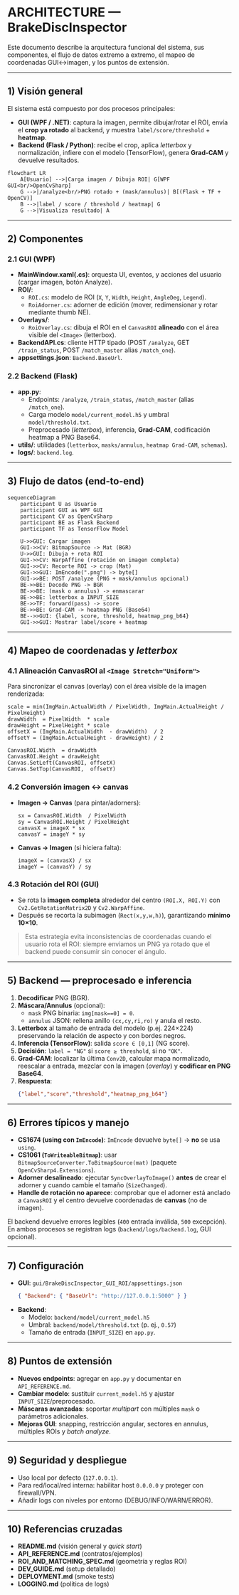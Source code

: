 
# ARCHITECTURE — BrakeDiscInspector

Este documento describe la arquitectura funcional del sistema, sus componentes, el flujo de datos extremo a extremo, el mapeo de coordenadas GUI↔imagen, y los puntos de extensión.

---

## 1) Visión general

El sistema está compuesto por dos procesos principales:

- **GUI (WPF / .NET)**: captura la imagen, permite dibujar/rotar el ROI, envía el **crop ya rotado** al backend, y muestra `label/score/threshold` + **heatmap**.
- **Backend (Flask / Python)**: recibe el crop, aplica *letterbox* y normalización, infiere con el modelo (TensorFlow), genera **Grad‑CAM** y devuelve resultados.

```mermaid
flowchart LR
    A[Usuario] -->|Carga imagen / Dibuja ROI| G[WPF GUI<br/>OpenCvSharp]
    G -->|/analyze<br/>PNG rotado + (mask/annulus)| B[(Flask + TF + OpenCV)]
    B -->|label / score / threshold / heatmap| G
    G -->|Visualiza resultado| A
```

---

## 2) Componentes

### 2.1 GUI (WPF)
- **MainWindow.xaml(.cs)**: orquesta UI, eventos, y acciones del usuario (cargar imagen, botón Analyze).
- **ROI/**:
  - `ROI.cs`: modelo de ROI (`X`, `Y`, `Width`, `Height`, `AngleDeg`, `Legend`).
  - `RoiAdorner.cs`: adorner de edición (mover, redimensionar y rotar mediante thumb NE).
- **Overlays/**:
  - `RoiOverlay.cs`: dibuja el ROI en el `CanvasROI` **alineado** con el área visible del `<Image>` (letterbox).
- **BackendAPI.cs**: cliente HTTP tipado (POST `/analyze`, GET `/train_status`, POST `/match_master` alias `/match_one`).
- **appsettings.json**: `Backend.BaseUrl`.

### 2.2 Backend (Flask)
- **app.py**:
  - Endpoints: `/analyze`, `/train_status`, `/match_master` (alias `/match_one`).
  - Carga modelo `model/current_model.h5` y umbral `model/threshold.txt`.
  - Preprocesado (*letterbox*), inferencia, **Grad‑CAM**, codificación heatmap a PNG Base64.
- **utils/**: utilidades (`letterbox`, `masks/annulus`, `heatmap Grad‑CAM`, `schemas`).
- **logs/**: `backend.log`.

---

## 3) Flujo de datos (end‑to‑end)

```mermaid
sequenceDiagram
    participant U as Usuario
    participant GUI as WPF GUI
    participant CV as OpenCvSharp
    participant BE as Flask Backend
    participant TF as TensorFlow Model

    U->>GUI: Cargar imagen
    GUI->>CV: BitmapSource -> Mat (BGR)
    U->>GUI: Dibuja + rota ROI
    GUI->>CV: WarpAffine (rotación en imagen completa)
    GUI->>CV: Recorte ROI -> crop (Mat)
    GUI->>GUI: ImEncode(".png") -> byte[]
    GUI->>BE: POST /analyze (PNG + mask/annulus opcional)
    BE->>BE: Decode PNG -> BGR
    BE->>BE: (mask o annulus) -> enmascarar
    BE->>BE: letterbox a INPUT_SIZE
    BE->>TF: forward(pass) -> score
    BE->>BE: Grad‑CAM -> heatmap PNG (Base64)
    BE-->>GUI: {label, score, threshold, heatmap_png_b64}
    GUI->>GUI: Mostrar label/score + heatmap
```

---

## 4) Mapeo de coordenadas y *letterbox*

### 4.1 Alineación CanvasROI al `<Image Stretch="Uniform">`
Para sincronizar el canvas (overlay) con el área visible de la imagen renderizada:

```
scale = min(ImgMain.ActualWidth / PixelWidth, ImgMain.ActualHeight / PixelHeight)
drawWidth  = PixelWidth  * scale
drawHeight = PixelHeight * scale
offsetX = (ImgMain.ActualWidth  - drawWidth)  / 2
offsetY = (ImgMain.ActualHeight - drawHeight) / 2

CanvasROI.Width  = drawWidth
CanvasROI.Height = drawHeight
Canvas.SetLeft(CanvasROI, offsetX)
Canvas.SetTop(CanvasROI,  offsetY)
```

### 4.2 Conversión imagen ↔ canvas
- **Imagen → Canvas** (para pintar/adorners):
  ```
  sx = CanvasROI.Width  / PixelWidth
  sy = CanvasROI.Height / PixelHeight
  canvasX = imageX * sx
  canvasY = imageY * sy
  ```
- **Canvas → Imagen** (si hiciera falta):
  ```
  imageX = (canvasX) / sx
  imageY = (canvasY) / sy
  ```

### 4.3 Rotación del ROI (GUI)
- Se rota la **imagen completa** alrededor del centro `(ROI.X, ROI.Y)` con `Cv2.GetRotationMatrix2D` y `Cv2.WarpAffine`.
- Después se recorta la subimagen (`Rect(x,y,w,h)`), garantizando **mínimo 10×10**.

> Esta estrategia evita inconsistencias de coordenadas cuando el usuario rota el ROI: siempre enviamos un PNG ya rotado que el backend puede consumir sin conocer el ángulo.

---

## 5) Backend — preprocesado e inferencia

1. **Decodificar** PNG (BGR).
2. **Máscara/Annulus** (opcional):
   - `mask` PNG binaria: `img[mask==0] = 0`.
   - `annulus` JSON: rellena anillo `(cx,cy,ri,ro)` y anula el resto.
3. **Letterbox** al tamaño de entrada del modelo (p.ej. 224×224) preservando la relación de aspecto y con bordes negros.
4. **Inferencia (TensorFlow)**: salida `score ∈ [0,1]` (NG score).
5. **Decisión**: `label = "NG"` si `score ≥ threshold`, si no `"OK"`.
6. **Grad‑CAM**: localizar la última `Conv2D`, calcular mapa normalizado, reescalar a entrada, mezclar con la imagen (*overlay*) y **codificar en PNG Base64**.
7. **Respuesta**:
   ```json
   {"label","score","threshold","heatmap_png_b64"}
   ```

---

## 6) Errores típicos y manejo

- **CS1674 (using con `ImEncode`)**: `ImEncode` devuelve `byte[]` → **no** se usa `using`.
- **CS1061 (`ToWriteableBitmap`)**: usar `BitmapSourceConverter.ToBitmapSource(mat)` (paquete `OpenCvSharp4.Extensions`).
- **Adorner desalineado**: ejecutar `SyncOverlayToImage()` **antes** de crear el adorner y cuando cambie el tamaño (`SizeChanged`).
- **Handle de rotación no aparece**: comprobar que el adorner está anclado a `CanvasROI` y el centro devuelve coordenadas de **canvas** (no de imagen).

El backend devuelve errores legibles (`400` entrada inválida, `500` excepción). En ambos procesos se registran logs (`backend/logs/backend.log`, GUI opcional).

---

## 7) Configuración

- **GUI**: `gui/BrakeDiscInspector_GUI_ROI/appsettings.json`
  ```json
  { "Backend": { "BaseUrl": "http://127.0.0.1:5000" } }
  ```
- **Backend**:
  - Modelo: `backend/model/current_model.h5`
  - Umbral: `backend/model/threshold.txt` (p. ej., `0.57`)
  - Tamaño de entrada (`INPUT_SIZE`) en `app.py`.

---

## 8) Puntos de extensión

- **Nuevos endpoints**: agregar en `app.py` y documentar en `API_REFERENCE.md`.
- **Cambiar modelo**: sustituir `current_model.h5` y ajustar `INPUT_SIZE`/preprocesado.
- **Máscaras avanzadas**: soportar *multipart* con múltiples `mask` o parámetros adicionales.
- **Mejoras GUI**: snapping, restricción angular, sectores en annulus, múltiples ROIs y *batch analyze*.

---

## 9) Seguridad y despliegue

- Uso local por defecto (`127.0.0.1`).
- Para red/local/red interna: habilitar host `0.0.0.0` y proteger con firewall/VPN.
- Añadir logs con niveles por entorno (DEBUG/INFO/WARN/ERROR).

---

## 10) Referencias cruzadas

- **README.md** (visión general y *quick start*)
- **API_REFERENCE.md** (contratos/ejemplos)
- **ROI_AND_MATCHING_SPEC.md** (geometría y reglas ROI)
- **DEV_GUIDE.md** (setup detallado)
- **DEPLOYMENT.md** (smoke tests)
- **LOGGING.md** (política de logs)
